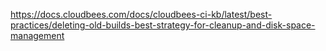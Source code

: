 https://docs.cloudbees.com/docs/cloudbees-ci-kb/latest/best-practices/deleting-old-builds-best-strategy-for-cleanup-and-disk-space-management
